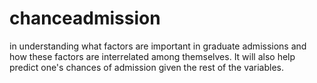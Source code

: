 # chanceadmission
 in understanding what factors are important in graduate admissions and how these factors are interrelated among themselves. It will also help predict one's chances of admission given the rest of the variables.
